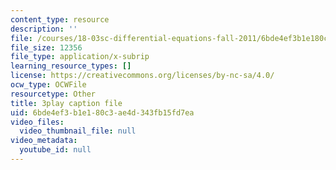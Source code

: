 ```yaml
---
content_type: resource
description: ''
file: /courses/18-03sc-differential-equations-fall-2011/6bde4ef3b1e180c3ae4d343fb15fd7ea_2-5oq-igwtU.srt
file_size: 12356
file_type: application/x-subrip
learning_resource_types: []
license: https://creativecommons.org/licenses/by-nc-sa/4.0/
ocw_type: OCWFile
resourcetype: Other
title: 3play caption file
uid: 6bde4ef3-b1e1-80c3-ae4d-343fb15fd7ea
video_files:
  video_thumbnail_file: null
video_metadata:
  youtube_id: null
---
```

